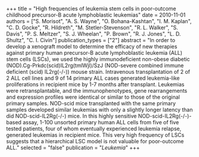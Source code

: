+++
title = "High frequencies of leukemia stem cells in poor-outcome childhood precursor-B acute lymphoblastic leukemias"
date = 2010-11-01
authors = ["S. Morisot", "A. S. Wayne", "O. Bohana-Kashtan", "I. M. Kaplan", "C. D. Gocke", "R. Hildreth", "M. Stetler-Stevenson", "R. L. Walker", "S. Davis", "P. S. Meltzer", "S. J. Wheelan", "P. Brown", "R. J. Jones", "L. D. Shultz", "C. I. Civin"]
publication_types = ["2"]
abstract = "In order to develop a xenograft model to determine the efficacy of new therapies against primary human precursor-B acute lymphoblastic leukemia (ALL) stem cells (LSCs), we used the highly immunodeficient non-obese diabetic (NOD).Cg-Prkdc(scid)IL2rg(tmlWjl)/SzJ (NOD-severe combined immune deficient (scid) IL2rg(-/-)) mouse strain. Intravenous transplantation of 2 of 2 ALL cell lines and 9 of 14 primary ALL cases generated leukemia-like proliferations in recipient mice by 1-7 months after transplant. Leukemias were retransplantable, and the immunophenotypes, gene rearrangements and expression profiles were identical or similar to those of the original primary samples. NOD-scid mice transplanted with the same primary samples developed similar leukemias with only a slightly longer latency than did NOD-scid-IL2Rg(-/-) mice. In this highly sensitive NOD-scid-IL2Rg(-/-)-based assay, 1-100 unsorted primary human ALL cells from five of five tested patients, four of whom eventually experienced leukemia relapse, generated leukemias in recipient mice. This very high frequency of LSCs suggests that a hierarchical LSC model is not valuable for poor-outcome ALL."
selected = "false"
publication = "*Leukemia*"
+++

